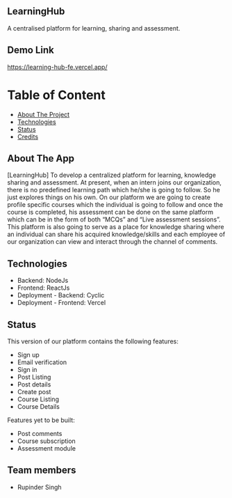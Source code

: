 ## LearningHub

A centralised platform for learning, sharing and assessment.

## Demo Link

https://learning-hub-fe.vercel.app/

# Table of Content

- [About The Project](#about-the-project)
- [Technologies](#technologies)
- [Status](#status)
- [Credits](#credits)

## About The App

[LearningHub] To develop a centralized platform for learning, knowledge sharing and assessment. At present, when an intern joins our organization, there is no predefined learning path which he/she is going to follow. So he just explores things on his own. On our platform we are going to create profile specific courses which the individual is going to follow and once the course is completed, his assessment can be done on the same platform which can be in the form of both “MCQs” and “Live assessment sessions”.
This platform is also going to serve as a place for knowledge sharing where an individual can share his acquired knowledge/skills and each employee of our organization can view and interact through the channel of comments.

## Technologies

- Backend: NodeJs
- Frontend: ReactJs
- Deployment - Backend: Cyclic
- Deployment - Frontend: Vercel

## Status

This version of our platform contains the following features:
- Sign up
- Email verification
- Sign in
- Post Listing
- Post details
- Create post
- Course Listing
- Course Details

Features yet to be built:
- Post comments
- Course subscription
- Assessment module

## Team members

- Rupinder Singh
